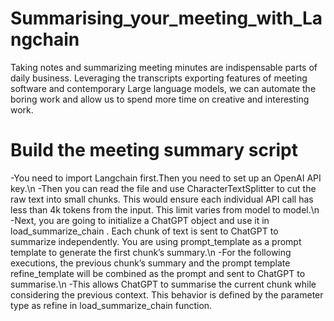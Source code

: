 # Summarising_your_meeting_with_Langchain

Taking notes and summarizing meeting minutes are indispensable parts of daily business. Leveraging the transcripts exporting features of meeting software and contemporary Large language models, we can automate the boring work and allow us to spend more time on creative and interesting work. 

# Build the meeting summary script

-You need to import Langchain first.Then you need to set up an OpenAI API key.\n
-Then you can read the file and use CharacterTextSplitter to cut the raw text into small chunks. This would ensure each individual API call has less than 4k tokens from the input. This limit varies from model to model.\n
-Next, you are going to initialize a ChatGPT object and use it in load_summarize_chain . Each chunk of text is sent to ChatGPT to summarize independently. You are using prompt_template as a prompt template to generate the first chunk’s summary.\n
-For the following executions, the previous chunk’s summary and the prompt template refine_template will be combined as the prompt and sent to ChatGPT to summarise.\n
-This allows ChatGPT to summarise the current chunk while considering the previous context. This behavior is defined by the parameter type as refine in load_summarize_chain function.
